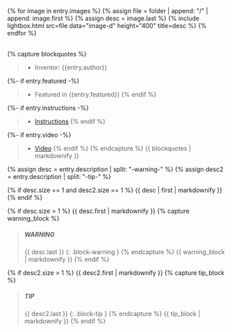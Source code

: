 <!-- Image display, with responsive image size -->
<div class="carousel"> 
    {% for image in entry.images %}
        {% assign file = folder | append: "/" | append: image.first %}
        {% assign desc = image.last %}
        {% include lightbox.html src=file data="image-d" height="400" title=desc %}
    {% endfor %}
</div>
<br style="clear:both" />

{% capture blockquotes %}
> - Inventor: {{entry.author}}

{%- if entry.featured -%}
<br>
> - Featured in {{entry.featured}}
{% endif %}

{%- if entry.instructions -%}
<br>
> - [Instructions]({{entry.instructions}})
{% endif %}

{%- if entry.video -%}
<br>
> - [Video]({{entry.video}})
{% endif %}
{% endcapture %}
{{ blockquotes | markdownify }}

<!-- Handling the description, with the tips/warnings -->
{% assign desc = entry.description | split: "-warning-" %}
{% assign desc2 = entry.description | split: "-tip-" %}

{% if desc.size == 1 and desc2.size == 1 %}
{{ desc | first | markdownify }}
{% endif %}

{% if desc.size > 1 %}
{{ desc.first | markdownify }}
{% capture warning_block %}
> ##### WARNING
>
> {{ desc.last }}
{: .block-warning }
{% endcapture %}
{{ warning_block | markdownify }}
{% endif %}

{% if desc2.size > 1 %}
{{ desc2.first | markdownify }}
{% capture tip_block %}
> ##### TIP
>
> {{ desc2.last }}
{: .block-tip }
{% endcapture %}
{{ tip_block | markdownify }}
{% endif %}